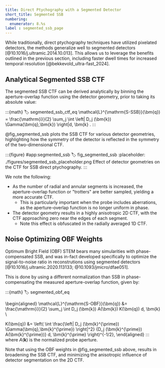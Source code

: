```yaml
---
title: Direct Ptychography with a Segmented Detector
short_title: Segmented SSB
numbering:
  enumerator: 8.%s
label : segmented_ssb_page
---
```


While traditionally, direct ptychography techniques have utilized pixelated detectors, the methods generalize well to segmented detectors [@10.1016/j.ultramic.2014.10.013].
This allows us to leverage the benefits outlined in the previous section, including faster dwell times for increased temporal resolution [@bekkevold_ultra-fast_2024].

## Analytical Segmented SSB CTF

The segmented SSB CTF can be derived analytically by binning the aperture-overlap function using the detector geometry, prior to taking its absolute value:

:::{math}
:label: segmented_ssb_ctf_eq
\mathcal{L}^{\mathrm{S-SSB}}(\bm{q}) = \frac{\mathrm{i}}{2} \sum_j \int \left| D_j (\bm{k}) \Gamma(\bm{q},\bm{k}) \right|d\, \bm{k} .
:::

@fig_segmented_ssb plots the SSB CTF for various detector geometries, highlighting how the symmetry of the detector is reflected in the symmetry of the two-dimensional CTF.

:::{figure} #app:segmented_ssb
:label: fig_segmented_ssb
:placeholder: ./figures/segmented_ssb_placeholder.png
Effect of detector geometries on the CTF for SSB direct ptychography.
:::

We note the following:

- As the number of radial and annular segments is increased, the aperture-overlap function or "trotters" are better sampled, yielding a more accurate CTF.
  - This is particularly important when the probe includes aberrations, as the aperture-overlap function is no longer uniform in phase.
- The detector geometry results in a highly anisotropic 2D CTF, with the CTF approaching zero near the edges of each segment.
  - Note this effect is obfuscated in the radially averaged 1D CTF.

## Noise Optimizing OBF Weights

Optimum Bright Field (OBF) STEM bears many simularities with phase-compensated SSB, and was in-fact developed specifically to optimize the signal-to-noise ratio in reconstrutions using segmented detectors [@10.1016/j.ultramic.2020.113133; @10.1093/jmicro/dfae051].

This is done by using a different normalization than SSB in phase-compensating the measured aperture-overlap function, given by:

:::{math}
:label: segmented_obf_eq

\begin{aligned}
\mathcal{L}^{\mathrm{S-OBF}}(\bm{q}) &= \frac{\mathrm{i}}{2} \sum_j \int D_j (\bm{k}) A(\bm{k}) K(\bm{q})  d\, \bm{k}  \\

K(\bm{q}) &= \left( \int \frac{\left| D_j (\bm{k}^{\prime}) \Gamma(\bm{q},\bm{k}^{\prime}) \right|^2} {D_j (\bm{k}^{\prime}) A(\bm{k}^{\prime})} d\, \bm{k}^{\prime} \right)^{-1/2},
\end{aligned}
:::
where $A(\bm{k})$ is the normalized probe aperture.

Note that using the OBF weights in @fig_segmented_ssb above, results in broadening the SSB CTF, and minimizing the anisotropic influence of detector segmentation on the 2D CTF.
